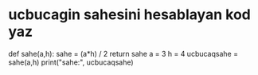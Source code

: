 # ucbucagin sahesini hesablayan kod yaz
def sahe(a,h):
sahe = (a*h) / 2
return sahe
a = 3
h = 4
ucbucaqsahe = sahe(a,h)
print("sahe:", ucbucaqsahe)
